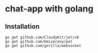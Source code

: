 # chat-app with golang

## Installation

```
go get github.com/CloudyKit/jet/v6
go get github.com/bmizerany/pat
go get github.com/gorilla/websocket
```
